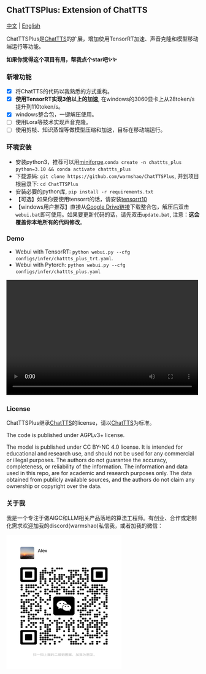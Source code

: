 ## ChatTTSPlus: Extension of ChatTTS

<a href="README.md">中文</a> | <a href="README_EN.md">English</a>

ChatTTSPlus是[ChatTTS](https://github.com/2noise/ChatTTS)的扩展，增加使用TensorRT加速、声音克隆和模型移动端运行等功能。

**如果你觉得这个项目有用，帮我点个star吧✨✨**

### 新增功能
- [x] 将ChatTTS的代码以我熟悉的方式重构。
- [x] **使用TensorRT实现3倍以上的加速**, 在windows的3060显卡上从28token/s提升到110token/s。
- [x] windows整合包，一键解压使用。
- [ ] 使用Lora等技术实现声音克隆。
- [ ] 使用剪枝、知识蒸馏等做模型压缩和加速，目标在移动端运行。

### 环境安装
* 安装python3，推荐可以用[miniforge](https://github.com/conda-forge/miniforge).`conda create -n chattts_plus python=3.10 && conda activate chattts_plus`
* 下载源码: `git clone https://github.com/warmshao/ChatTTSPlus`, 并到项目根目录下: `cd ChatTTSPlus`
* 安装必要的python库, `pip install -r requirements.txt`
* 【可选】如果你要使用tensorrt的话，请安装[tensorrt10](https://developer.nvidia.com/tensorrt/download)
* 【windows用户推荐】直接从[Google Drive链接](https://drive.google.com/file/d/1yOnU5dRTJvFnc4wyw02nAeJH5_FgNod2/view?usp=sharing)下载整合包，解压后双击`webui.bat`即可使用。如果要更新代码的话，请先双击`update.bat`, 注意：**这会覆盖你本地所有的代码修改**。

### Demo
* Webui with TensorRT: `python webui.py --cfg configs/infer/chattts_plus_trt.yaml`. 
* Webui with Pytorch: `python webui.py --cfg configs/infer/chattts_plus.yaml`

<video src="https://github.com/user-attachments/assets/bd2c1e48-6339-4ad7-bcfa-ed008c992594" controls="controls" width="500" height="300">您的浏览器不支持播放该视频！</video>

### License
ChatTTSPlus继承[ChatTTS](https://github.com/2noise/ChatTTS)的license，请以[ChatTTS](https://github.com/2noise/ChatTTS)为标准。

The code is published under AGPLv3+ license.

The model is published under CC BY-NC 4.0 license. It is intended for educational and research use, and should not be used for any commercial or illegal purposes. The authors do not guarantee the accuracy, completeness, or reliability of the information. The information and data used in this repo, are for academic and research purposes only. The data obtained from publicly available sources, and the authors do not claim any ownership or copyright over the data.

### 关于我
我是一个专注于做AIGC和LLM相关产品落地的算法工程师。有创业、合作或定制化需求欢迎加我的discord(warmshao)私信我，或者加我的微信：

<img src="assets/wx/alex.jpg" alt="微信" width="300" height="350">
